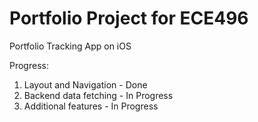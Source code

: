 # Portfolio Project for ECE496
Portfolio Tracking App on iOS

Progress:
1. Layout and Navigation - Done
2. Backend data fetching - In Progress
3. Additional features - In Progress
